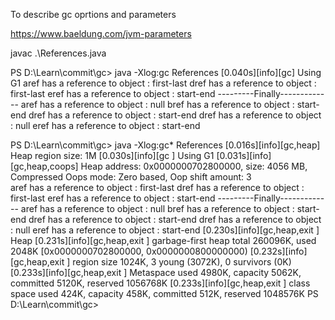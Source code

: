 To describe gc oprtions and parameters

https://www.baeldung.com/jvm-parameters

javac .\References.java

PS D:\Learn\commit\gc> java -Xlog:gc References
[0.040s][info][gc] Using G1
aref has a reference to object : first-last
dref has a reference to object : first-last
eref has a reference to object : start-end
---------Finally-------------
aref has a reference to object : null
bref has a reference to object : start-end
dref has a reference to object : start-end
dref has a reference to object : null
eref has a reference to object : start-end

PS D:\Learn\commit\gc> java -Xlog:gc\* References
[0.016s][info][gc,heap] Heap region size: 1M
[0.030s][info][gc ] Using G1
[0.031s][info][gc,heap,coops] Heap address: 0x0000000702800000, size: 4056 MB, Compressed Oops mode: Zero based, Oop shift amount: 3  
aref has a reference to object : first-last
dref has a reference to object : first-last
eref has a reference to object : start-end
---------Finally-------------
aref has a reference to object : null
bref has a reference to object : start-end
dref has a reference to object : start-end
dref has a reference to object : null
eref has a reference to object : start-end
[0.230s][info][gc,heap,exit ] Heap
[0.231s][info][gc,heap,exit ] garbage-first heap total 260096K, used 2048K [0x0000000702800000, 0x0000000800000000)
[0.232s][info][gc,heap,exit ] region size 1024K, 3 young (3072K), 0 survivors (0K)
[0.233s][info][gc,heap,exit ] Metaspace used 4980K, capacity 5062K, committed 5120K, reserved 1056768K
[0.233s][info][gc,heap,exit ] class space used 424K, capacity 458K, committed 512K, reserved 1048576K
PS D:\Learn\commit\gc>
